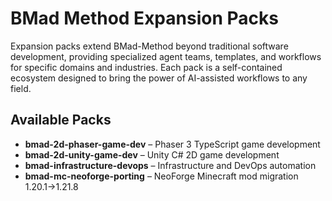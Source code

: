 # BMad Method Expansion Packs

Expansion packs extend BMad-Method beyond traditional software development, providing specialized agent teams, templates, and workflows for specific domains and industries. Each pack is a self-contained ecosystem designed to bring the power of AI-assisted workflows to any field.

## Available Packs

- **bmad-2d-phaser-game-dev** – Phaser 3 TypeScript game development
- **bmad-2d-unity-game-dev** – Unity C# 2D game development
- **bmad-infrastructure-devops** – Infrastructure and DevOps automation
- **bmad-mc-neoforge-porting** – NeoForge Minecraft mod migration 1.20.1→1.21.8
